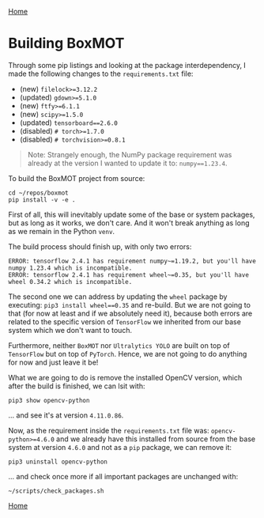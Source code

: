 [Home](README.md)

# Building BoxMOT

Through some pip listings and looking at the package interdependency, I made the following changes to the `requirements.txt` file:

- (new) `filelock>=3.12.2`
- (updated) `gdown>=5.1.0`
- (new) `ftfy>=6.1.1`
- (new) `scipy>=1.5.0`
- (updated) `tensorboard==2.6.0`
- (disabled) `# torch>=1.7.0`
- (disabled) `# torchvision>=0.8.1`

> Note: Strangely enough, the NumPy package requirement was already at the version I wanted to update it to: `numpy==1.23.4`.

To build the BoxMOT project from source:

```shell
cd ~/repos/boxmot
pip install -v -e .
```

First of all, this will inevitably update some of the base or system packages, but as long as it works, we don't care.
And it won't break anything as long as we remain in the Python `venv`.

The build process should finish up, with only two errors:

```
ERROR: tensorflow 2.4.1 has requirement numpy~=1.19.2, but you'll have numpy 1.23.4 which is incompatible.
ERROR: tensorflow 2.4.1 has requirement wheel~=0.35, but you'll have wheel 0.34.2 which is incompatible.
```

The second one we can address by updating the `wheel` package by executing: `pip3 install wheel==0.35` and re-build.
But we are not going to that (for now at least and if we absolutely need it), because both errors are related to the
specific version of `TensorFlow` we inherited from our base system which we don't want to touch.

Furthermore, neither `BoxMOT` nor `Ultralytics YOLO` are built on top of `TensorFlow` but on top of `PyTorch`.
Hence, we are not going to do anything for now and just leave it be!

What we are going to do is remove the installed OpenCV version, which after the build is finished, we can lsit with:

```shell
pip3 show opencv-python
```

... and see it's at version `4.11.0.86`.

Now, as the requirement inside the `requirements.txt` file was: `opencv-python>=4.6.0` and we already have this installed
from source from the base system at version `4.6.0` and not as a `pip` package, we can remove it:

```shell
pip3 uninstall opencv-python
```

... and check once more if all important packages are unchanged with:

```shell
~/scripts/check_packages.sh
```

[Home](README.md)